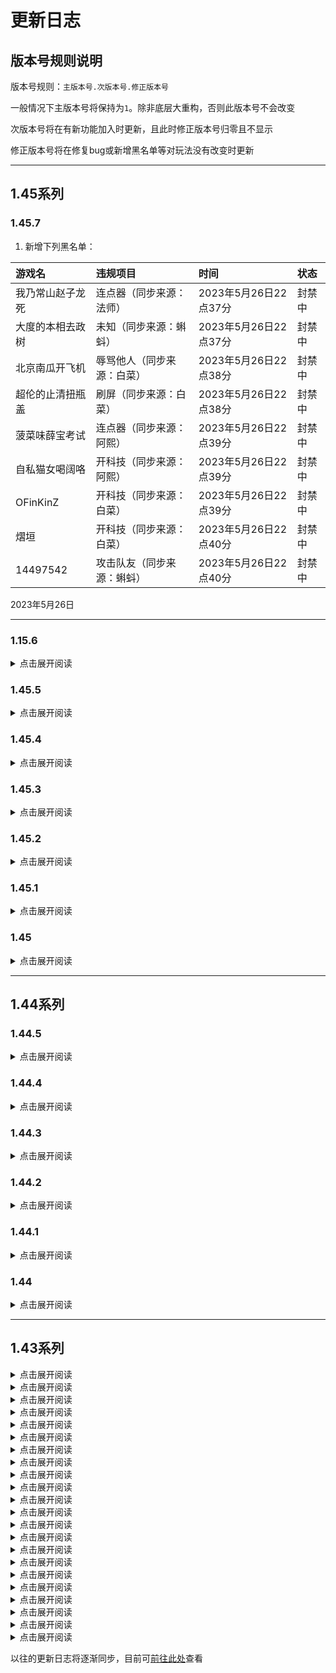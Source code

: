 # 更新日志

## 版本号规则说明

版本号规则：`主版本号.次版本号.修正版本号`

一般情况下主版本号将保持为`1`。除非底层大重构，否则此版本号不会改变

次版本号将在有新功能加入时更新，且此时修正版本号归零且不显示

修正版本号将在修复bug或新增黑名单等对玩法没有改变时更新

---

## 1.45系列

### 1.45.7

1. 新增下列黑名单：

|游戏名|违规项目|时间|状态|
|:----|:----|:----|:----|
|我乃常山赵子龙死|连点器（同步来源：法师）|2023年5月26日22点37分|封禁中|
|大度的本相去政树|未知（同步来源：蝌蚪）|2023年5月26日22点37分|封禁中|
|北京南瓜开飞机|辱骂他人（同步来源：白菜）|2023年5月26日22点38分|封禁中|
|超伦的止清扭瓶盖|刷屏（同步来源：白菜）|2023年5月26日22点38分|封禁中|
|菠菜味薛宝考试|连点器（同步来源：阿熙）|2023年5月26日22点39分|封禁中|
|自私猫女喝阔咯|开科技（同步来源：阿熙）|2023年5月26日22点39分|封禁中|
|OFinKinZ|开科技（同步来源：白菜）|2023年5月26日22点39分|封禁中|
|熠垣|开科技（同步来源：白菜）|2023年5月26日22点40分|封禁中|
|14497542|攻击队友（同步来源：蝌蚪）|2023年5月26日22点40分|封禁中|

2023年5月26日

---

### 1.15.6

<details>
<summary>点击展开阅读</summary>

1. 新增下列黑名单：

|游戏名|违规项目|时间|状态|
|:----|:----|:----|:----|
|Sqwerrth|连点器（同步来源：白菜）|2023年5月7日11点33分|封禁中|
|板栗味常见搁浅|攻击队友（同步来源：白菜）|2023年5月7日11点34分|封禁中|
|坚强高士廉学英语|攻击队友（同步来源：白菜）|2023年5月7日11点34分|封禁中|
|老练村|攻击队友（同步来源：白菜）|2023年5月7日11点34分|封禁中|
|DREAM丶牛13|连点器（同步来源：白菜）|2023年5月7日11点43分|封禁中|
|MC520|连点器（同步来源：1227729929）|2023年5月7日11点44分|封禁中|
|卢是老六|连点器（同步来源：3292744510）|2023年5月7日11点46分|封禁中|
|断然的马肝游戏|开科技（同步来源：白菜）|2023年5月7日11点46分|封禁中|
|portal服务器_|开科技（同步来源：白菜）|2023年5月7日11点46分|封禁中|
|倒立的人偶|刷屏（同步来源：白菜）|2023年5月7日11点47分|封禁中|
|喜欢欣的我|未知（同步来源：白菜）|2023年5月7日11点47分|封禁中|
|VHENSS6hz|开科技（同步来源：阿熙）|2023年5月7日11点48分|封禁中|
|坤坤早上打鸣|攻击队友（同步来源：3204504686）|2023年5月7日11点49分|封禁中|

2023年5月14日
</details>

### 1.45.5

<details>
<summary>点击展开阅读</summary>

1. 新增下列黑名单：

|游戏名|违规项目|时间|状态|
|:----|:----|:----|:----|
|去很深刻v|攻击队友（同步来源：白菜）|2023年4月29日14点06分|封禁中|
|修勾难道也有烦恼|连点器（同步来源：白菜）|2023年4月29日14点07分|封禁中|
|clp喵520awa|辱骂他人（同步来源：白菜）|2023年4月29日14点07分|封禁中|
|小仙酱a|辱骂他人（同步来源：白菜）|2023年4月29日14点07分|封禁中|
|Has_k|开科技（同步来源：异世）|2023年4月29日14点09分|封禁中|
|一个字飞飞飞|开科技（同步来源：异世）|2023年4月29日14点09分|封禁中|
|imo忆莫啊|连点器（同步来源：白菜）|2023年4月29日14点09分|封禁中|
|神明TYF|崩服（同步来源：白菜）|2023年4月29日14点09分|封禁中|
|javaLLLLL|开科技（同步来源：白菜，阿熙）|2023年4月29日14点10分|封禁中|

2. 解除下列黑名单：

|游戏名|违规项目|时间|状态|
|:----|:----|:----|:----|
|Chaos_star|辱骂他人（同步来源：白菜）|2023年4月29日14点25分|已解封|

2023年4月29日
</details>

### 1.45.4

<details>
<summary>点击展开阅读</summary>

1. 新增下列黑名单：

|游戏名|违规项目|时间|状态|
|:----|:----|:----|:----|
|mh12系20|开科技（同步来源：白菜）|2023年4月22日10点25分|封禁中|
|幻影巨像敲木鱼|连点器（同步来源：白菜）|2023年4月22日10点26分|封禁中|
|悔棋的枯萎东方朔|崩服（同步来源：白菜）|2023年4月22日10点26分|封禁中|
|解密的爆燃芒果|攻击队友（同步来源：白菜）|2023年4月22日10点27分|封禁中|
|吉吉且国王76|攻击队友（同步来源：蝌蚪）|2023年4月22日10点27分|封禁中|
|正派之孙立深吸|攻击队友（同步来源：白菜）|2023年4月22日10点27分|封禁中|
|喝冷饮的旧都老板|攻击队友（同步来源：阿熙）|2023年4月22日10点28分|封禁中|
|454874554454|开科技（同步来源：阿熙）|2023年4月22日10点29分|封禁中|
|6大哥背行囊6|开科技（同步来源：阿熙）|2023年4月22日10点29分|封禁中|
|Tonychu|崩服（同步来源：白菜）|2023年4月22日10点30分|封禁中|
|干脆牧羊做手工|卖科技（同步来源：282368602）|2023年4月22日10点33分|封禁中|
|执行官Chroma|盗图，篡改地图作者名|2023年4月22日10点33分|封禁中|
|神里绫华yydsnb|坑队友（同步来源：蝌蚪）|2023年4月22日10点34分|封禁中|
|小秦和水|连点器（同步来源：白菜）|2023年4月22日10点35分|封禁中|
|Chaos_star|辱骂他人（同步来源：白菜）|2023年4月29日14点25分|已解封|
|陈立行clx|攻击队友（同步来源：白菜）|2023年4月22日20点17分|封禁中|
|忧伤室里弹三弦|攻击队友（同步来源：白菜）|2023年4月22日20点17分|封禁中|

2023年4月24日
</details>

### 1.45.3

<details>
<summary>点击展开阅读</summary>

1. 控制中心新增管理员飞天羽毛，进入隐身巡查自动获取。

2. 新增下列黑名单：

|猫孩子哔哔哔|崩服（同步来源：阿熙）|2023年4月15日19点26分|封禁中|
|:----|:----|:----|:----|
|猫孩子话哗哔哗|崩服（同步来源：阿熙）|2023年4月15日19点27分|封禁中|
|强劲梨子练功|辱骂他人（同步来源：尘子）|2023年4月15日19点50分|封禁中|
|小白爱恰西瓜|未知（同步来源：天启）|2023年4月15日19点51分|封禁中|
|家养沙皇的航行|辱骂他人（同步来源：白菜）|2023年4月15日19点52分|封禁中|
|伦敦守卫闻花香|攻击队友（同步来源：3204504686）|2023年4月15日19点55分|封禁中|
|跑酷的几几|连点器（同步来源：蝌蚪）|2023年4月15日19点57分|封禁中|
|GS3000|连点器（同步来源：白菜）|2023年4月15日19点57分|封禁中|
|鎧蓠|连点器（同步来源：白菜）|2023年4月15日19点58分|封禁中|
|祖国永远666|连点器（同步来源：蝌蚪）|2023年4月15日19点58分|封禁中|
|wsjc2022|连点器（同步来源：蝌蚪）|2023年4月15日19点58分|封禁中|
|麦仔回归号|攻击队友（同步来源：蝌蚪）|2023年4月15日20点00分|封禁中|
|小本5465446|开科技，崩服（同步来源：3204504686）|2023年4月15日20点00分|封禁中|
|小白测试23|开科技（同步来源：3204504686）|2023年4月15日20点01分|封禁中|
|下楼梯的白羊小麦|连点器（同步来源：蝌蚪）|2023年4月15日20点03分|封禁中|
|设定风景的房间给|辱骂他人（同步来源：尘子，蝌蚪）|2023年4月15日20点03分|封禁中|
|没天赋的高手|攻击队友（同步来源：尘子）|2023年4月15日20点04分|封禁中|
|时光的现象|开科技（同步来源：尘子）|2023年4月15日20点05分|封禁中|
|挖矿的好玩短毛猫|连点器（同步来源：282368602）|2023年4月15日20点06分|封禁中|

2023年4月15日
</details>

### 1.45.2

<details>
<summary>点击展开阅读</summary>

1. 新增下列黑名单：

|游戏名|违规项目|时间|状态|
|:----|:----|:----|:----|
|聪明蘑菇看涨潮2|开科技（同步来源：白菜）|2023年3月27日18点35分|封禁中|
|封河有呆毛|开科技（同步来源：阿熙）|2023年3月27日10点39分|封禁中|
|白云做的奶布丁|开科技（同步来源：阿熙）|2023年3月28日19点06分|封禁中|
|玖玖惹人耐_|开科技（同步来源：阿熙）|2023年3月28日19点07分|封禁中|
|狂笑的蛇将起舞刀|开科技（同步来源：阿熙）|2023年3月28日19点07分|封禁中|
|6ice5_31C|开科技（同步来源：阿熙）|2023年4月5日14点58分|封禁中|
|狂笑蛇将要写散文|开科技（同步来源：阿熙）|2023年4月5日14点58分|封禁中|
|强硬之妹子吟诗|开科技（同步来源：阿熙）|2023年4月5日14点59分|封禁中|
|牛起来了是吧fw|开科技（同步来源：阿熙）|2023年4月5日15点00分|封禁中|
|上网的沙兵|开科技，连点器（同步来源：天启）|2023年4月5日15点01分|封禁中|
|Beijing家庭|连点器（同步来源：天启）|2023年4月5日15点02分|封禁中|
|狍崽Vincent|开科技（同步来源：阿熙）|2023年4月5日15点02分|封禁中|
|魔都尸壳学地理|未知（同步来源：没实力）|2023年4月5日15点03分|封禁中|
|鹤啸在九天|开科技（同步来源：白菜）|2023年4月5日15点03分|封禁中|
|菠菜味薛宝考试|连点器（同步来源：白菜）|2023年4月5日15点04分|封禁中|
|脑洞经理上车|崩服（同步来源：没实力）|2023年4月5日15点05分|封禁中|
|率直的萝卜进观园|未知（同步来源：hklko）|2023年4月5日15点06分|封禁中|
|1影手1|未知（同步来源：hklko）|2023年4月5日15点08分|封禁中|
|练工的霜不冻木瓜|开科技（同步来源：白菜）|2023年4月5日15点08分|封禁中|
|WDF本人|连点器（同步来源：没实力）|2023年4月5日15点09分|封禁中|

2023年4月05日
</details>

### 1.45.1

<details>
<summary>点击展开阅读</summary>

1. 修复了开局倒计时卡在5秒的BUG。

2. 新增下列黑名单：

|游戏名|违规项目|时间|状态|
|:----|:----|:----|:----|
|卿钨麑謷|开科技|2023年3月26日11点28分|封禁中|
|唱山歌的磐石药师|开科技|2023年3月26日11点30分|封禁中|
|异世寓言01|冒充他人，开科技|2023年3月26日11点39分|封禁中|
|异世寓言02|冒充他人，开科技|2023年3月26日11点39分|封禁中|
|异世寓言03|冒充他人，开科技|2023年3月26日11点39分|封禁中|
|异世寓言04|冒充他人，开科技|2023年3月26日11点39分|封禁中|
|异世寓言05|冒充他人，开科技|2023年3月26日11点39分|封禁中|
|异世寓言06|冒充他人，开科技|2023年3月26日11点39分|封禁中|
|异世寓言07|冒充他人，开科技|2023年3月26日11点39分|封禁中|
|异世寓言08|冒充他人，开科技|2023年3月26日11点39分|封禁中|
|异世寓言09|冒充他人，开科技|2023年3月26日11点39分|封禁中|
|异世寓言10|冒充他人，开科技|2023年3月26日11点39分|封禁中|
|异世寓言1|冒充他人，开科技|2023年3月26日11点39分|封禁中|
|异世寓言_反馈|冒充他人，开科技|2023年3月26日11点39分|封禁中|
|异世寓言__|冒充他人，开科技|2023年3月26日11点39分|封禁中|
|异世寓言___|冒充他人，开科技|2023年3月26日11点39分|封禁中|
|异世寓言____|冒充他人，开科技|2023年3月26日11点39分|封禁中|
|异世寓言_____|冒充他人，开科技|2023年3月26日11点39分|封禁中|
|异世寓言______|冒充他人，开科技|2023年3月26日11点39分|封禁中|
|雨晴工作室1|冒充他人，开科技|2023年3月26日11点39分|封禁中|
|雨晴工作室官方|冒充他人，开科技|2023年3月26日11点39分|封禁中|
|雨晴工作室高层|冒充他人，开科技|2023年3月26日11点39分|封禁中|
|炸服人雨晴工作室|冒充他人，开科技|2023年3月26日11点39分|封禁中|

2023年3月26日
</details>

### 1.45

<details>
<summary>点击展开阅读</summary>

1. 修改了tnt的相关模块，现规则如下：

- 不在召唤tnt，而是5秒后模拟爆炸

- 伤害如下

``` 伤害规则
3格内  5♥
3格外  5格内  4♥
5格外  8格内  2♥
8格外  无伤
```

- 方块破坏规则未更改

2. 新增下列黑名单：

|游戏名|违规项目|时间|状态|
|:----|:----|:----|:----|
|狼人行动的神|辱骂他人|2023年3月19日14点52分|封禁中|
|雨晴工作室官方|冒充他人，开科技|2023年3月19日15点21分|封禁中|

2023年3月17日
</details>

---

## 1.44系列

### 1.44.5

<details>
<summary>点击展开阅读</summary>

1. 修复了陷阱有概率不触发的BUG。

2023年3月12日

</details>

### 1.44.4

<details>
<summary>点击展开阅读</summary>

1. 新增”我的伙伴“处理模块，防止“我的伙伴”影响游戏

2. 修复利用“我的伙伴”卡物品的BUG

3. 新增下列黑名单：

|游戏名|违规项目|时间|状态|
|:----|:----|:----|:----|
|Micamaiya|崩服|2023年3月12日12点09分|封禁中|
|mn闭|攻击队友|2023年3月12日12点16分|封禁中|

2023年3月12日
</details>

### 1.44.3

<details>
<summary>点击展开阅读</summary>

1. 修复陷阱不能正常触发的BUG

2. 修复陷阱偶显购买异常的BUG

3. 补充部分命令方块注释

4. 新增下列黑名单：

|游戏名|违规项目|时间|状态|
|:----|:----|:----|:----|
|花雨庭大笨蛋呀|开科技|2023年2月23日14点27分|封禁中|
|叼的鱼666|连点器|2023年2月23日15点29分|封禁中|

2023年2月23日
</details>

### 1.44.2

<details>
<summary>点击展开阅读</summary>

1. 修复玩家胜利次数排行榜不显示的BUG

2. 出生点比较模块改为动态开启，在非对局情况下停止运行

3. 后台新增命令方块运行情况检测模块

4. 彻底移除救援平台相关模块

5. 新增下列黑名单：

|游戏名|违规项目|时间|状态|
|:----|:----|:----|:----|
|欢乐的柠檬4|崩服|2023年2月20日12点05分|封禁中|
|stefanieku|攻击队友|2023年2月20日12点07分|封禁中|

2023年2月20日
</details>

### 1.44.1

<details>
<summary>点击展开阅读</summary>

1. 优化上线回城逻辑，减少卡顿

2. 优化获胜次数排行榜和uid列表的展示逻辑，减少卡顿

3. 取消开局kill

4. 新增下列黑名单：

|游戏名|违规项目|时间|状态|
|:----|:----|:----|:----|
|北北不暮南哥哥|连点器|2023年2月12日10点55分|封禁中|
|江苏穆贵妃考试|连点器|2023年2月12日10点56分|封禁中|
|鹅鹅服|崩服|2023年2月12日10点58分|封禁中|
|sgtthsdtzdgr|攻击队友|2023年2月12日10点59分|封禁中|

2023年2月10日
</details>

### 1.44

<details>
<summary>点击展开阅读</summary>

1. 删除救援平台

2. 新增床保护陷阱，推广期300经验，购买后敌方玩家靠近我方床将触发提示并给予失明5秒，挖掘疲劳8秒，虚弱3秒

3. 删除中岛两侧的平台及护身符

4. 大厅出生点4块萤石改为末地折跃门方块

5. 拆床次数统计改为只统计单局

6. 新增下列黑名单：

|游戏名|违规项目|时间|状态|
|:----|:----|:----|:----|
|水星德古拉喝稀饭|连点器|2023年2月2日14点48分|封禁中|
|2022_11_11|崩服|2023年2月3日15点55分|封禁中|

2023年2月04日
</details>

---

## 1.43系列

<details>
<summary>点击展开阅读</summary>



</details>

<details>
<summary>点击展开阅读</summary>



</details>

<details>
<summary>点击展开阅读</summary>



</details>

<details>
<summary>点击展开阅读</summary>



</details>

<details>
<summary>点击展开阅读</summary>



</details>

<details>
<summary>点击展开阅读</summary>



</details>

<details>
<summary>点击展开阅读</summary>



</details>

<details>
<summary>点击展开阅读</summary>



</details>

<details>
<summary>点击展开阅读</summary>



</details>

<details>
<summary>点击展开阅读</summary>



</details>

<details>
<summary>点击展开阅读</summary>



</details>

<details>
<summary>点击展开阅读</summary>



</details>

<details>
<summary>点击展开阅读</summary>



</details>

<details>
<summary>点击展开阅读</summary>



</details>

<details>
<summary>点击展开阅读</summary>



</details>

<details>
<summary>点击展开阅读</summary>



</details>

<details>
<summary>点击展开阅读</summary>



</details>

<details>
<summary>点击展开阅读</summary>



</details>

<details>
<summary>点击展开阅读</summary>



</details>

<details>
<summary>点击展开阅读</summary>



</details>

<details>
<summary>点击展开阅读</summary>



</details>

<details>
<summary>点击展开阅读</summary>



</details>

以往的更新日志将逐渐同步，目前可[前往此处](https://support.qq.com/products/288846/blog-archive)查看